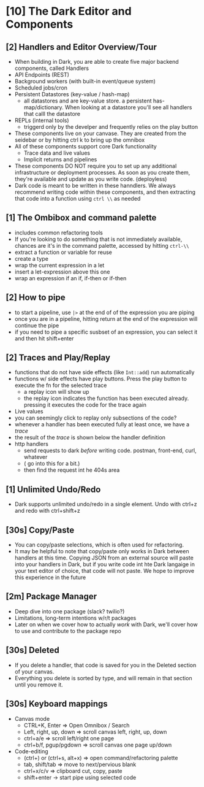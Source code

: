 # [10] The Dark Editor and Components
## [2] Handlers and Editor Overview/Tour
- When building in Dark, you are able to create five major backend components, called Handlers
- API Endpoints (REST)
- Background workers (with built-in event/queue system)
- Scheduled jobs/cron
- Persistent Datastores (key-value / hash-map)
	- all datastores and are key-value store. a persistent has-map/dictionary. When looking at a datastore you'll see all handlers that calll the datastore
- REPLs (internal tools)
	 - triggerd only by the develper and frequently relies on the play button
- These components live on your canvase. They are created from the seidebar or by hitting ctrl k to bring up the omnibox
- All of these components support core Dark functionality
	- Trace data and live values
	- Implicit returns and pipelines
- These components DO NOT require you to set up any additional infrastructure or deployment processes. As soon as you create them, they're available and update as you write code. (deployless)
- Dark code is meant to be written in these hanndlers. We always recommend writing code within these components, and then extracting that code into a function using `ctrl \\` as needed

## [1] The Ombibox and command palette
- includes common refactoring tools
- If you're looking to do something that is not immediately available, chances are it's in the command palette, accessed by hitting `ctrl-\\`
- extract a function or variable for reuse
- create a type
- wrap the current expression in a let
- insert a let-expression above this one
- wrap an expression if an if, if-then or if-then

## [2] How to pipe
- to start a pipeline, use `|>` at the end of of the expression you are piping
- once you are in a pipeline, hitting return at the end of the expression will continue the pipe
- if you need to pipe a specific susbset of an expression, you can select it and then hit shift+enter

## [2] Traces and Play/Replay
- functions that do not have side effects (like `Int::add`) run automatically
- functions w/ side effects have play buttons. Press the play button to execute the fn for the selected trace
	- a replay icon will show up
	- the replay icon indicates the function has been executed already. pressing it executes the code for the trace again
- Live values
- you can seemingly click to replay only subsections of the code?
- whenever a handler has been executed fully at least once, we have a _trace_
- the result of the _trace_ is shown below the handler definition
- http handlers
	- send requests to dark _before_ writing code. postman, front-end, curl, whatever
	- ( go into this for a bit.)
	- then find the request int he 404s area

## [1] Unlimited Undo/Redo
- Dark supports unlimited undo/redo in a single element. Undo with ctrl+z and redo with ctrl+shift+z

## [30s] Copy/Paste
- You can copy/paste selections, which is often used for refactoring.
- It may be helpful to note that copy/paste only works in Dark between handlers at this time. Copying JSON from an external source will paste into your handlers in Dark, but if you write code int hte Dark langaige in your text editor of choice, that code will not paste. We hope to improve this experience in the future

## [2m] Package Manager
- Deep dive into one package (slack? twilio?)
- Limitations, long-term intentions w/r/t packages
- Later on when we cover how to actually _work_ with Dark, we'll cover how to use and contribute to the package repo

## [30s] Deleted
- If you delete a handler, that code is saved for you in the Deleted section of your canvas.
- Everything you delete is sorted by type, and will remain in that section until you remove it.

## [30s] Keyboard mappings
- Canvas mode
	- CTRL+K, Enter => Open Omnibox / Search
	- Left, right, up, down => scroll canvas left, right, up, down
	- ctrl+a/e => scroll left/right one page
	- ctrl+b/f, pgup/pgdown => scroll canvas one page up/down
- Code-editing
	- (ctrl+\) or (ctrl+s, alt+x) => open command/refactoring palette
	- tab, shift/tab => move to next/pervious blank
	- ctrl+x/c/v => clipboard cut, copy, paste
	- shift+enter -> start pipe using selected code